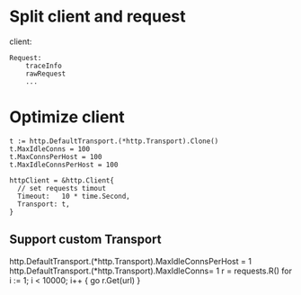 # Split client and request
client:

    Request:
        traceInfo
        rawRequest
        ...
# Optimize client 
    t := http.DefaultTransport.(*http.Transport).Clone()
    t.MaxIdleConns = 100
    t.MaxConnsPerHost = 100
    t.MaxIdleConnsPerHost = 100
        
    httpClient = &http.Client{
      // set requests timout
      Timeout:   10 * time.Second,
      Transport: t,
    }

## Support custom Transport

   http.DefaultTransport.(*http.Transport).MaxIdleConnsPerHost = 1
    http.DefaultTransport.(*http.Transport).MaxIdleConns= 1
    r = requests.R()
    for i := 1; i < 10000; i++ {
                go  r.Get(url)
    }
    
